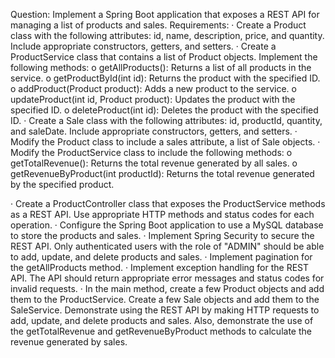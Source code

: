 Question: Implement a Spring Boot application that exposes a REST API for managing a list of products and sales.
Requirements:
·   Create a Product class with the following attributes: id, name, description, price, and quantity. Include appropriate constructors, getters, and setters.
·   	Create a ProductService class that contains a list of Product objects. Implement the following methods:
o   getAllProducts(): Returns a list of all products in the service.
o   getProductById(int id): Returns the product with the specified ID.
o   addProduct(Product product): Adds a new product to the service.
o   updateProduct(int id, Product product): Updates the product with the specified ID.
o   deleteProduct(int id): Deletes the product with the specified ID. 
·   	Create a Sale class with the following attributes: id, productId, quantity, and saleDate. Include appropriate constructors, getters, and setters.
·   	Modify the Product class to include a sales attribute, a list of Sale objects.
·   	Modify the ProductService class to include the following methods:
o   getTotalRevenue(): Returns the total revenue generated by all sales.
o   getRevenueByProduct(int productId): Returns the total revenue generated by the specified product.




 
·   	Create a ProductController class that exposes the ProductService methods as a REST API. Use appropriate HTTP methods and status codes for each operation.
·   	Configure the Spring Boot application to use a MySQL database to store the products and sales.
·   	Implement Spring Security to secure the REST API. Only authenticated users with the role of "ADMIN" should be able to add, update, and delete products and sales.
·   	Implement pagination for the getAllProducts method.
·   	Implement exception handling for the REST API. The API should return appropriate error messages and status codes for invalid requests.
·   	In the main method, create a few Product objects and add them to the ProductService. Create a few Sale objects and add them to the SaleService. Demonstrate using the REST API by making HTTP requests to add, update, and delete products and sales. Also, demonstrate the use of the getTotalRevenue and getRevenueByProduct methods to calculate the revenue generated by sales.
